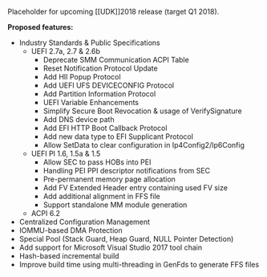 Placeholder for upcoming [[UDK]]2018 release (target Q1 2018).

**Proposed features:**

* Industry Standards & Public Specifications
  * UEFI 2.7a, 2.7 & 2.6b
    * Deprecate SMM Communication ACPI Table
    * Reset Notification Protocol Update
    * Add HII Popup Protocol
    * Add UEFI UFS DEVICECONFIG Protocol
    * Add Partition Information Protocol
    * UEFI Variable Enhancements
    * Simplify Secure Boot Revocation & usage of VerifySignature
    * Add DNS device path
    * Add EFI HTTP Boot Callback Protocol
    * Add new data type to EFI Supplicant Protocol
    * Allow SetData to clear configuration in Ip4Config2/Ip6Config
  * UEFI PI 1.6, 1.5a & 1.5
    * Allow SEC to pass HOBs into PEI
    * Handling PEI PPI descriptor notifications from SEC
    * Pre-permanent memory page allocation
    * Add FV Extended Header entry containing used FV size
    * Add additional alignment in FFS file
    * Support standalone MM module generation
  * ACPI 6.2
* Centralized Configuration Management
* IOMMU-based DMA Protection
* Special Pool (Stack Guard, Heap Guard, NULL Pointer Detection)
* Add support for Microsoft Visual Studio 2017 tool chain
* Hash-based incremental build
* Improve build time using multi-threading in GenFds to generate FFS files